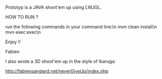 Prototyp is a JAVA shoot'em up using LWJGL.

HOW TO RUN ?

run the following commands in your command line:\n
mvn clean install\n
mvn exec:exec\n

Enjoy !!

Fabien

I also wrote a 3D shoot'em up in the style of Ikaruga:

http://fabiensanglard.net/neverGiveUp/index.php
